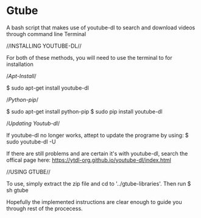 # Gtube
A bash script that makes use of youtube-dl to search and download videos through command line Terminal

//INSTALLING YOUTUBE-DL//

For both of these methods, you will need to use the terminal to for installation

/*Apt-Install*/

$ sudo apt-get install youtube-dl

/*Python-pip*/

$ sudo apt-get install python-pip
$ sudo pip install youtube-dl


/*Updating Youtub-dl*/

If youtube-dl no longer works, attept to update the programe by using:
$ sudo youtube-dl -U

If there are still problems and are certain it's with youtube-dl, search the offical page here:
https://ytdl-org.github.io/youtube-dl/index.html

//USING GTUBE//

To use, simply extract the zip file and cd to '../gtube-libraries'.
Then run
$ sh gtube

Hopefully the implemented instructions are clear enough to guide you through rest of the procecess.
